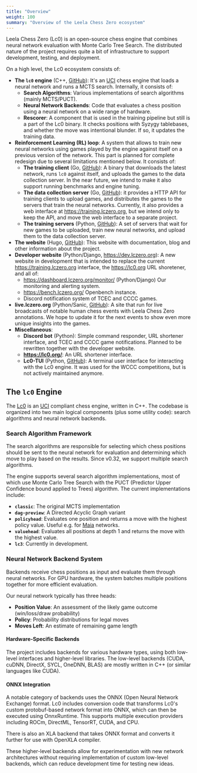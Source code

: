 ```yaml
---
title: "Overview"
weight: 100
summary: "Overview of the Leela Chess Zero ecosystem"
---
```


Leela Chess Zero (Lc0) is an open-source chess engine that combines neural
network evaluation with Monte Carlo Tree Search. The distributed nature of the
project requires quite a bit of infrastructure to support development, testing,
and deployment.

On a high level, the Lc0 ecosystem consists of:

* **The `lc0` engine** (C++, [GitHub](https://github.com/LeelaChessZero/lc0)):
  It's an [UCI](https://en.wikipedia.org/wiki/Universal_Chess_Interface) chess
  engine that loads a neural network and runs a MCTS search. Internally, it
  consists of:
  * **Search Algorithms**: Various implementations of search algorithms (mainly
    MCTS/PUCT).
  * **Neural Network Backends**: Code that evaluates a chess position using a
    neural network on a wide range of hardware.
  * **Rescorer**: A component that is used in the training pipeline but still is
    a part of the Lc0 binary. It checks positions with Syzygy tablebases, and
    whether the move was intentional blunder. If so, it updates the training
    data.
* **Reinforcement Learning (RL) loop**: A system that allows to train new neural
  networks using games played by the engine against itself on a previous version
  of the network. This part is planned for complete redesign due to several
  limitations mentioned below. It consists of:
  * **The training client** (Go,
    [GitHub](https://github.com/LeelaChessZero/lczero-client)): A binary that
    downloads the latest network, runs `lc0` against itself, and uploads the
    games to the data collection server. In the near future, we intend to make
    it also support running benchmarks and engine tuning.
  * **The data collection server** (Go,
    [GitHub](https://github.com/LeelaChessZero/lczero-server)): it provides a
    HTTP API for training clients to upload games, and distributes the games
    to the servers that train the neural networks. Currently, it also provides
    a web interface at <https://training.lczero.org>, but we intend only to keep
    the API, and move the web interface to a separate project.
  * **The training servers** (Python,
    [GitHub](https://github.com/LeelaChessZero/lczero-training)): A set of
    servers that wait for new games to be uploaded, train new neural networks,
    and upload them to the data collection server.
* **The website** (Hugo,
  [GitHub](https://github.com/LeelaChessZero/lczero.org)): This website with
  documentation, blog and other information about the project.
* **Developer website** (Python/Django, <https://dev.lczero.org>): A new website
  in development that is intended to replace the current
  <https://training.lczero.org> interface, the <https://lc0.org> URL shoretener,
  and all of:
  * <https://dashboard.lczero.org/monitor/> (Python/Django) Our monitoring and
    alerting system.
  * <https://bench.lczero.org/> Openbench instance.
  * Discord notification system of TCEC and CCCC games.
* **live.lczero.org** (Python/Sanic,
  [GitHub](https://github.com/LeelaChessZero/lczero-live)): A site that run for
  live broadcasts of notable human chess events with Leela Chess Zero
  annotations. We hope to update it for the next events to show even more unique
  insights into the games.
* **Miscellaneous**:
  * **Discord bot** (Python): Simple command responder, URL shortener interface,
    and TCEC and CCCC game notifications. Planned to be rewritten together with
    the developer website.
  * **https://lc0.org/**: An URL shortener interface.
  * **Lc0-TUI** (Python, [GitHub](https://github.com/LeelaChessZero/lc0-tui)): A
    terminal user interface for interacting with the Lc0 engine. It was used for
    the WCCC competitions, but is not actively maintained anymore.

## The `lc0` Engine

The [Lc0](https://github.com/LeelaChessZero/lc0/) is an
[UCI](https://en.wikipedia.org/wiki/Universal_Chess_Interface) compliant chess
engine, written in C++. The codebase is organized into two main logical
components (plus some utility code): search algorithms and neural network
backends.

### Search Algorithm Framework

The search algorithms are responsible for selecting which chess positions should
be sent to the neural network for evaluation and determining which move to play
based on the results. Since v0.32, we support multiple search algorithms.

The engine supports several search algorithm implementations, most of which use
Monte Carlo Tree Search with the PUCT (Predictor Upper Confidence bound applied
to Trees) algorithm. The current implementations include:

* **`classic`**: The original MCTS implementation
* **`dag-preview`**: A Directed Acyclic Graph variant
* **`policyhead`**: Evaluates one position and returns a move with the highest
  policy value. Useful e.g. for [Maia](https://www.maiachess.com) networks.
* **`valuehead`**: Evaluates all positions at depth 1 and returns the move with
  the highest value.
* **`lc3`**: Currently in development.

### Neural Network Backend System

Backends receive chess positions as input and evaluate them through neural
networks. For GPU hardware, the system batches multiple positions together for
more efficient evaluation.

Our neural network typically has three heads:

* **Position Value**: An assessment of the likely game outcome (win/loss/draw
  probability)
* **Policy**: Probability distributions for legal moves
* **Moves Left**: An estimate of remaining game length

#### Hardware-Specific Backends

The project includes backends for various hardware types, using both low-level
interfaces and higher-level libraries. The low-level backends (CUDA, cuDNN,
DirectX, SYCL, OneDNN, BLAS) are mostly written in C++ (or similar languages
like CUDA).

#### ONNX Integration

A notable category of backends uses the ONNX (Open Neural Network Exchange)
format. Lc0 includes conversion code that transforms Lc0's custom protobuf-based
network format into ONNX, which can then be executed using OnnxRuntime. This
supports multiple execution providers including ROCm, DirectML, TensorRT, CUDA,
and CPU.

There is also an XLA backend that takes ONNX format and converts it further for
use with OpenXLA compiler.

These higher-level backends allow for experimentation with new network
architectures without requiring implementation of custom low-level backends,
which can reduce development time for testing new ideas.
